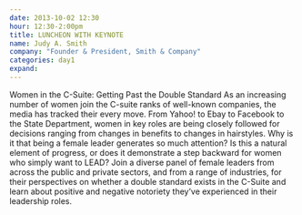 ```yaml
---
date: 2013-10-02 12:30
hour: 12:30-2:00pm
title: LUNCHEON WITH KEYNOTE
name: Judy A. Smith
company: "Founder & President, Smith & Company"
categories: day1
expand:
---
```

Women in the C-Suite: Getting Past the Double Standard
As an increasing number of women join the C-suite ranks of well-known companies, the media has tracked their every move. From Yahoo! to Ebay to Facebook to the State Department, women in key roles are being closely followed for decisions ranging from changes in benefits to changes in hairstyles. Why is it that being a female leader generates so much attention? Is this a natural element of progress, or does it demonstrate a step backward for women who simply want to LEAD? Join a diverse panel of female leaders from across the public and private sectors, and from a range of industries, for their perspectives on whether a double standard exists in the C-Suite and learn about positive and negative notoriety they’ve experienced in their leadership roles.
